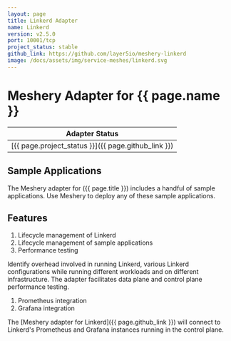 ```yaml
---
layout: page
title: Linkerd Adapter
name: Linkerd
version: v2.5.0
port: 10001/tcp
project_status: stable
github_link: https://github.com/layer5io/meshery-linkerd
image: /docs/assets/img/service-meshes/linkerd.svg
---
```

# Meshery Adapter for {{ page.name }}

| Adapter Status |
| :------------: |
| [{{ page.project_status }}]({{ page.github_link }})|

## Sample Applications

The Meshery adapter for ({{ page.title }}) includes a handful of sample applications. Use Meshery to deploy any of these sample applications.

## Features
1. Lifecycle management of Linkerd
1. Lifecycle management of sample applications
1. Performance testing

Identify overhead involved in running Linkerd, various Linkerd configurations while running different workloads and on different infrastructure. The adapter facilitates data plane and control plane performance testing.

1. Prometheus integration
1. Grafana integration

The [Meshery adapter for Linkerd]({{ page.github_link }}) will connect to Linkerd's Prometheus and Grafana instances running in the control plane.
